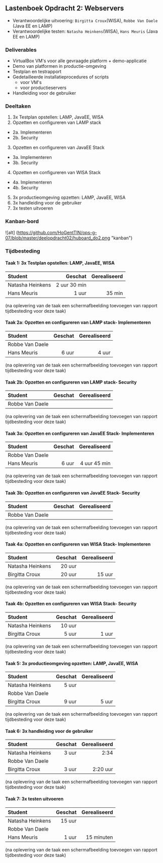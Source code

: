 ## Lastenboek Opdracht 2: Webservers

* Verantwoordelijke uitvoering: `Birgitta Croux`(WISA), `Robbe Van Daele` (Java EE en LAMP)
* Verantwoordelijke testen: `Natasha Heinkens`(WISA), `Hans Meuris` (Java EE en LAMP)

### Deliverables

* VirtualBox VM's voor alle gevraagde platform + demo-applicatie
* Demo van platformen in productie-omgeving
* Testplan en testrapport
* Gedetailleerde installatieprocedures of scripts
   * voor VM's
   * voor productieservers
* Handleiding voor de gebruiker

### Deeltaken

1. 3x Testplan opstellen: LAMP, JavaEE, WISA
2. Opzetten en configureren van LAMP stack  
  * 2a. Implementeren
  * 2b. Security
3. Opzetten en configureren van JavaEE Stack
  *  3a. Implementeren
  *  3b. Security
4. Opzetten en configureren van WISA Stack
  * 4a. Implementeren
  * 4b. Security
5. 3x productieomgeving opzetten: LAMP, JavaEE, WISA
6. 3x handleiding voor de gebruiker
7. 3x testen uitvoeren

### Kanban-bord

![alt] (https://github.com/HoGentTIN/ops-g-07/blob/master/deelopdracht02/huboard_do2.png "kanban")

### Tijdbesteding

#### Taak 1: 3x Testplan opstellen: LAMP, JavaEE, WISA
| Student  | Geschat | Gerealiseerd |
| :---     |    ---: |         ---: |
| Natasha Heinkens |  2 uur 30 min              |              |
| Hans Meuris | 1 uur  |  35 min |
(na oplevering van de taak een schermafbeelding toevoegen van rapport tijdbesteding voor deze taak)

#### Taak 2a: Opzetten en configureren van LAMP stack- Implementeren
| Student  | Geschat | Gerealiseerd |
| :---     |    ---: |         ---: |
| Robbe Van Daele |               |              |
| Hans Meuris | 6 uur  |  4 uur  |
(na oplevering van de taak een schermafbeelding toevoegen van rapport tijdbesteding voor deze taak)

#### Taak 2b: Opzetten en configureren van LAMP stack- Security
| Student  | Geschat | Gerealiseerd |
| :---     |    ---: |         ---: |
| Robbe Van Daele |               |              |
(na oplevering van de taak een schermafbeelding toevoegen van rapport tijdbesteding voor deze taak)

#### Taak 3a: Opzetten en configureren van JavaEE Stack- Implementeren
| Student  | Geschat | Gerealiseerd |
| :---     |    ---: |         ---: |
| Robbe Van Daele |               |              |
| Hans Meuris | 6 uur  |  4 uur 45 min  |
(na oplevering van de taak een schermafbeelding toevoegen van rapport tijdbesteding voor deze taak)

#### Taak 3b: Opzetten en configureren van JavaEE Stack- Security
| Student  | Geschat | Gerealiseerd |
| :---     |    ---: |         ---: |
| Robbe Van Daele |               |              |
(na oplevering van de taak een schermafbeelding toevoegen van rapport tijdbesteding voor deze taak)

#### Taak 4a: Opzetten en configureren van WISA Stack- Implementeren
| Student  | Geschat | Gerealiseerd |
| :---     |    ---: |         ---: |
| Natasha Heinkens |     20 uur           |              |
| Birgitta Croux |     20 uur          |       15 uur       |
(na oplevering van de taak een schermafbeelding toevoegen van rapport tijdbesteding voor deze taak)

#### Taak 4b: Opzetten en configureren van WISA Stack- Security
| Student  | Geschat | Gerealiseerd |
| :---     |    ---: |         ---: |
| Natasha Heinkens |      10 uur          |              |
| Birgitta Croux |      5 uur         |     1 uur        |
(na oplevering van de taak een schermafbeelding toevoegen van rapport tijdbesteding voor deze taak)

#### Taak 5: 3x productieomgeving opzetten: LAMP, JavaEE, WISA
| Student  | Geschat | Gerealiseerd |
| :---     |    ---: |         ---: |
| Natasha Heinkens |      5 uur          |              |
| Robbe Van Daele |               |              |
| Birgitta Croux |       9 uur        |       5 uur       |
(na oplevering van de taak een schermafbeelding toevoegen van rapport tijdbesteding voor deze taak)

#### Taak 6: 3x handleiding voor de gebruiker
| Student  | Geschat | Gerealiseerd |
| :---     |    ---: |         ---: |
| Natasha Heinkens |  3 uur              |   2:34           |
| Robbe Van Daele |               |              |
| Birgitta Croux |     3 uur          |      2:20 uur        |
(na oplevering van de taak een schermafbeelding toevoegen van rapport tijdbesteding voor deze taak)

#### Taak 7: 3x testen uitvoeren
| Student  | Geschat | Gerealiseerd |
| :---     |    ---: |         ---: |
| Natasha Heinkens |  15 uur              |              |
| Robbe Van Daele |               |              |
| Hans Meuris | 1 uur  |  15 minuten  |
(na oplevering van de taak een schermafbeelding toevoegen van rapport tijdbesteding voor deze taak)
